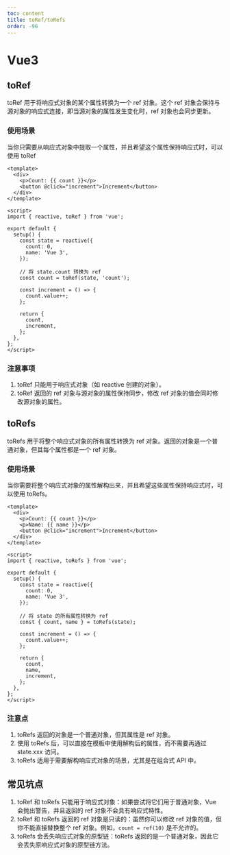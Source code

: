 ```yaml
---
toc: content
title: toRef/toRefs
order: -96
---
```


# Vue3

## toRef

toRef 用于将响应式对象的某个属性转换为一个 ref 对象。这个 ref 对象会保持与源对象的响应式连接，即当源对象的属性发生变化时，ref 对象也会同步更新。

### 使用场景

当你只需要从响应式对象中提取一个属性，并且希望这个属性保持响应式时，可以使用 toRef

```vue
<template>
  <div>
    <p>Count: {{ count }}</p>
    <button @click="increment">Increment</button>
  </div>
</template>

<script>
import { reactive, toRef } from 'vue';

export default {
  setup() {
    const state = reactive({
      count: 0,
      name: 'Vue 3',
    });

    // 将 state.count 转换为 ref
    const count = toRef(state, 'count');

    const increment = () => {
      count.value++;
    };

    return {
      count,
      increment,
    };
  },
};
</script>
```

### 注意事项

1. toRef 只能用于响应式对象（如 reactive 创建的对象）。
2. toRef 返回的 ref 对象与源对象的属性保持同步，修改 ref 对象的值会同时修改源对象的属性。

## toRefs

toRefs 用于将整个响应式对象的所有属性转换为 ref 对象。返回的对象是一个普通对象，但其每个属性都是一个 ref 对象。

### 使用场景

当你需要将整个响应式对象的属性解构出来，并且希望这些属性保持响应式时，可以使用 toRefs。

```vue
<template>
  <div>
    <p>Count: {{ count }}</p>
    <p>Name: {{ name }}</p>
    <button @click="increment">Increment</button>
  </div>
</template>

<script>
import { reactive, toRefs } from 'vue';

export default {
  setup() {
    const state = reactive({
      count: 0,
      name: 'Vue 3',
    });

    // 将 state 的所有属性转换为 ref
    const { count, name } = toRefs(state);

    const increment = () => {
      count.value++;
    };

    return {
      count,
      name,
      increment,
    };
  },
};
</script>
```

### 注意点

1. toRefs 返回的对象是一个普通对象，但其属性是 ref 对象。
2. 使用 toRefs 后，可以直接在模板中使用解构后的属性，而不需要再通过 state.xxx 访问。
3. toRefs 适用于需要解构响应式对象的场景，尤其是在组合式 API 中。

## 常见坑点

1. toRef 和 toRefs 只能用于响应式对象：如果尝试将它们用于普通对象，Vue 会抛出警告，并且返回的 ref 对象不会具有响应式特性。
2. toRef 和 toRefs 返回的 ref 对象是只读的：虽然你可以修改 ref 对象的值，但你不能直接替换整个 ref 对象。例如，`count = ref(10)` 是不允许的。
3. toRefs 会丢失响应式对象的原型链：toRefs 返回的是一个普通对象，因此它会丢失原响应式对象的原型链方法。

<BackTop></BackTop>